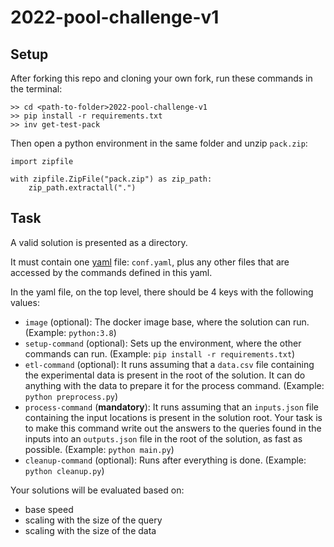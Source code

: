 # 2022-pool-challenge-v1

## Setup

After forking this repo and cloning your own fork, run these commands in the terminal:

```
>> cd <path-to-folder>2022-pool-challenge-v1
>> pip install -r requirements.txt
>> inv get-test-pack
```

Then open a python environment in the same folder and unzip `pack.zip`:

```
import zipfile

with zipfile.ZipFile("pack.zip") as zip_path:
    zip_path.extractall(".")
```

## Task

A valid solution is presented as a directory.

It must contain one [yaml](https://en.wikipedia.org/wiki/YAML) file: `conf.yaml`,
plus any other files that are accessed by the commands defined in this yaml.

In the yaml file, on the top level, there should be 4 keys with the following values:

* `image` (optional): The docker image base, where the solution can run. (Example: `python:3.8`)
* `setup-command` (optional): Sets up the environment, where the other commands can run. (Example: `pip install -r requirements.txt`)
* `etl-command` (optional): It runs assuming that a `data.csv` file containing the experimental data is present in the root of the solution. It can do anything with the data to prepare it for the process command. (Example: `python preprocess.py`)
* `process-command` (**mandatory**): It runs assuming that an `inputs.json` file containing the input locations is present in the solution root. Your task is to make this command write out the answers to the queries found in the inputs into an `outputs.json` file in the root of the solution, as fast as possible. (Example: `python main.py`)
* `cleanup-command` (optional): Runs after everything is done. (Example: `python cleanup.py`)

Your solutions will be evaluated based on:
* base speed
* scaling with the size of the query
* scaling with the size of the data
